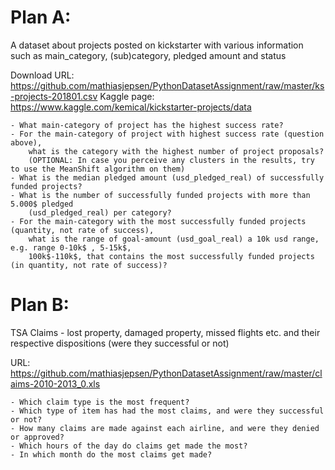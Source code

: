 # Plan A: 
A dataset about projects posted on kickstarter with various information such as main_category, (sub)category, pledged amount and status

Download URL: https://github.com/mathiasjepsen/PythonDatasetAssignment/raw/master/ks-projects-201801.csv
Kaggle page: https://www.kaggle.com/kemical/kickstarter-projects/data

    - What main-category of project has the highest success rate?
    - For the main-category of project with highest success rate (question above), 
        what is the category with the highest number of project proposals?
        (OPTIONAL: In case you perceive any clusters in the results, try to use the MeanShift algorithm on them)
    - What is the median pledged amount (usd_pledged_real) of successfully funded projects?
    - What is the number of successfully funded projects with more than 5.000$ pledged 
        (usd_pledged_real) per category?
    - For the main-category with the most successfully funded projects (quantity, not rate of success), 
        what is the range of goal-amount (usd_goal_real) a 10k usd range, e.g. range 0-10k$ , 5-15k$, 
        100k$-110k$, that contains the most successfully funded projects (in quantity, not rate of success)?


# Plan B: 
TSA Claims - lost property, damaged property, missed flights etc. and their respective dispositions (were they      successful or not)
        
URL: https://github.com/mathiasjepsen/PythonDatasetAssignment/raw/master/claims-2010-2013_0.xls
  
    - Which claim type is the most frequent?
    - Which type of item has had the most claims, and were they successful or not?
    - How many claims are made against each airline, and were they denied or approved?
    - Which hours of the day do claims get made the most?
    - In which month do the most claims get made?
